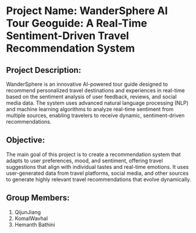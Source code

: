 # Project Name: WanderSphere AI Tour Geoguide: A Real-Time Sentiment-Driven Travel Recommendation System

## Project Description:
WanderSphere is an innovative AI-powered tour guide designed to recommend personalized travel destinations and experiences in real-time based on the sentiment analysis of user feedback, reviews, and social media data. The system uses advanced natural language processing (NLP) and machine learning algorithms to analyze real-time sentiment from multiple sources, enabling travelers to receive dynamic, sentiment-driven recommendations.


## Objective:
The main goal of this project is to create a recommendation system that adapts to user preferences, mood, and sentiment, offering travel suggestions that align with individual tastes and real-time emotions. It uses user-generated data from travel platforms, social media, and other sources to generate highly relevant travel recommendations that evolve dynamically.

## Group Members:
1. QijunJiang
2. KomalWavhal
3. Hemanth Bathini

